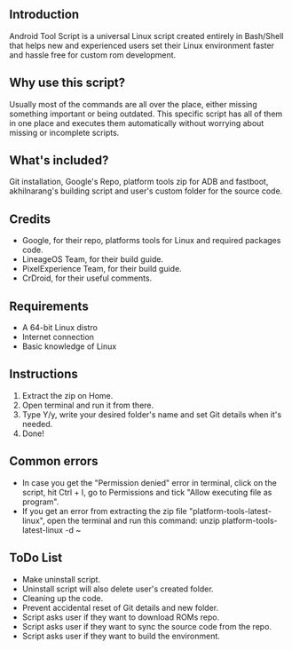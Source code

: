 ## Introduction

Android Tool Script is a universal Linux script created entirely in Bash/Shell that helps new and experienced users set their Linux environment faster and hassle free for custom rom development.

## Why use this script?

Usually most of the commands are all over the place, either missing something important or being outdated. This specific script has all of them in one place and executes them automatically without worrying about missing or incomplete scripts.

## What's included?

Git installation, Google's Repo, platform tools zip for ADB and fastboot, akhilnarang's building script and user's custom folder for the source code.

## Credits

- Google, for their repo, platforms tools for Linux and required packages code.
- LineageOS Team, for their build guide.
- PixelExperience Team, for their build guide.
- CrDroid, for their useful comments.

## Requirements

- A 64-bit Linux distro
- Internet connection
- Basic knowledge of Linux

## Instructions

1. Extract the zip on Home.
2. Open terminal and run it from there.
3. Type Y/y, write your desired folder's name and set Git details when it's needed.
4. Done!

## Common errors

- In case you get the "Permission denied" error in terminal, click on the script, hit Ctrl + I, go to Permissions and tick "Allow executing file as program".
- If you get an error from extracting the zip file "platform-tools-latest-linux", open the terminal and run this command: unzip platform-tools-latest-linux -d ~

## ToDo List

- Make uninstall script.
- Uninstall script will also delete user's created folder.
- Cleaning up the code.
- Prevent accidental reset of Git details and new folder.
- Script asks user if they want to download ROMs repo.
- Script asks user if they want to sync the source code from the repo.
- Script asks user if they want to build the environment.
